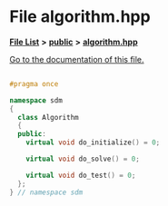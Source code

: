 
# File algorithm.hpp

[**File List**](files.md) **>** [**public**](dir_33715f1cc09e852083918bf432e54d5e.md) **>** [**algorithm.hpp**](algorithm_8hpp.md)

[Go to the documentation of this file.](algorithm_8hpp.md) 


````cpp

#pragma once

namespace sdm
{
  class Algorithm
  {
  public:
    virtual void do_initialize() = 0;

    virtual void do_solve() = 0;

    virtual void do_test() = 0;
  };
} // namespace sdm
````

